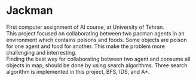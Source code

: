 # Jackman

First computer assignment of AI course, at University of Tehran.
<br>
This project focused on collaborating between two pacman agents in an environment which contains poisons and foods.
Some objects are poison for one agent and food for another. This make the problem more challenging and interresting.
<br>
Finding the best way for collaborating between two agent and consume all objects in map, should be done by using search algorithms.
Three search algorithm is implemented in this project, BFS, IDS, and A*.



